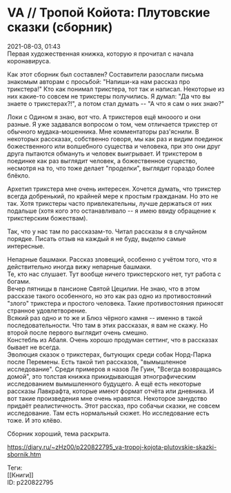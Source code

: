 VA // Тропой Койота: Плутовские сказки (сборник)
=================================================

   
 2021-08-03, 01:43   
  Первая художественная книжка, которую я прочитал с начала коронавируса.   
   
 Как этот сборник был составлен? Составители разослали письма знакомым авторам с просьбой: "Напиши-ка нам рассказ про трикстера!" Кто как понимал трикстера, тот так и написал. Некоторые из них какие-то совсем не трикстеры получились. Я думал: "Да что вы знаете о трикстерах?!", а потом стал думать -- "А что я сам о них знаю?"   
   
 Локи с Одином я знаю, вот что. А трикстеров ещё мнооого и они разные. Я уже задавался вопросом о том, чем отличается трикстер от обычного мудака-мошенника. Мне комментаторы раз'яснили. В некоторых рассказах, собственно говоря, мы как раз и видим поединок божественного или волшебного существа и человека, при это они друг друга пытаются обмануть и человек выигрывает. И трикстером в поединке как раз выглядит человек, а божественное существо, несмотря на то, что тоже делает "проделки", выглядит гораздо более блёкло.   
   
 Архетип трикстера мне очень интересен. Хочется думать, что трикстер всегда добренький, по крайней мере к простым гражданам. Но это не так. Хотя трикстеры часто привлекательны, лучше держаться от них подальше (хотя кого это останавливало -- я имею ввиду обращение к трикстерским божествам).   
   
 Так, что у нас там по рассказам-то. Читал рассказы я в случайном порядке. Писать отзыв на каждый я не буду, выделю самые интересные.   
   
 Непарные башмаки. Рассказ зловещий, особенно с учётом того, что я действительно иногда вижу непарные башмаки.   
 Те, кто нас слушает. Тут вообще ничего трикстерского нет, тут работа с богами.   
 Вечер пятницы в пансионе Святой Цецилии. Не знаю, что в этом рассказе такого особенного, но это как раз одно из противостояний "злого" трикстера и простого человека. Такие противостояния приносят странное удовлетворение.   
 Всякий раз одно и то же и Блюз чёрного камня -- именно в такой последовательности. Что там в этих рассказах, я вам не скажу. Но второй после первого выглядит очень смешно.   
 Констебль из Абаля. Очень хорошо продуман сеттинг, что в рассказах бывает не всегда.   
 Эволюция сказок о трикстерах, бытующих среди собак Норд-Парка после Перемены. Есть такой тип рассказов, "вымышленное исследование". Среди примеров я назов Ле Гуин, "Всегда возвращаясь домой", это толстая книжка прикидывающая этнографическим исследованием вымышленного будущего. А ещё есть некоторые рассказы Лавкрафта, которые имеют формат отчёта или дневника. И вот такие произведения мне очень нравятся. Некоторое занудство придаёт реалистичность. Этот рассказ, про собачьи сказки, не совсем исследование. Там есть нормальный сюжет. Но исследование есть тоже. И это клёво.   
   
 Сборник хороший, тема раскрыта.   
    
 <https://diary.ru/~zHz00/p220822795_va-tropoj-kojota-plutovskie-skazki-sbornik.htm>   
   
 Теги:   
 [[Книги]]   
 ID: p220822795